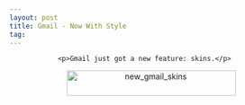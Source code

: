 ```yaml
---
layout: post
title: Gmail - Now With Style
tag: 
---
```



                <p>Gmail just got a new feature: skins.</p>
<p style="text-align: center;"><a href="/uploads/2008/11/new_gmail_skins.png"><img class="size-medium wp-image-3468 aligncenter" title="new_gmail_skins" src="/uploads/2008/11/new_gmail_skins-300x45.png" alt="new_gmail_skins" width="300" height="45" /></a></p>
            
